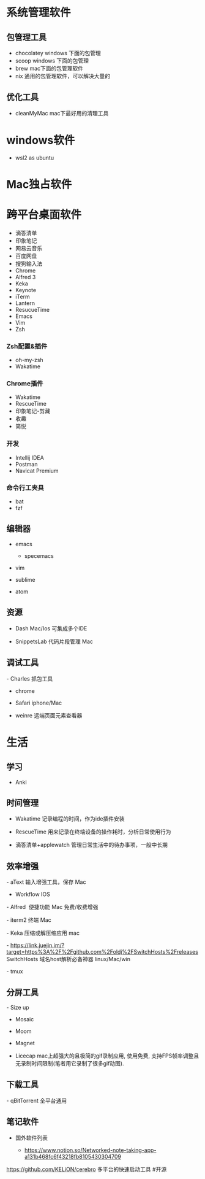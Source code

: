 # 系统管理软件

## 包管理工具
- chocolatey  windows 下面的包管理
- scoop windows 下面的包管理
-  brew  mac下面的包管理软件
- nix 通用的包管理软件，可以解决大量的

## 优化工具
- cleanMyMac mac下最好用的清理工具


# windows软件
* wsl2 as ubuntu

# Mac独占软件



# 跨平台桌面软件

- 滴答清单
- 印象笔记
- 网易云音乐
- 百度网盘
- 搜狗输入法
- Chrome
- Alfred 3
- Keka
- Keynote
- iTerm
- Lantern
- ResucueTime
- Emacs
- Vim
- Zsh

### Zsh配置&插件
- oh-my-zsh
- Wakatime
### Chrome插件
- Wakatime
- RescueTime
- 印象笔记-剪藏
- 收趣
- 简悦

### 开发
 
- Intellij IDEA
- Postman
- Navicat Premium

### 命令行工夹具

- bat
- fzf


## 编辑器

- emacs
	- specemacs

- vim

- sublime

- atom

## 资源

- Dash Mac/Ios 可集成多个IDE

- SnippetsLab 代码片段管理 Mac

## 调试工具

- Charles 抓包工具

- chrome

- Safari iphone/Mac

- weinre 远端页面元素查看器

# 生活

## 学习

- Anki

## 时间管理

- Wakatime 记录编程的时间，作为ide插件安装

- RescueTime 用来记录在终端设备的操作耗时，分析日常使用行为

- 滴答清单+applewatch 管理日常生活中的待办事项，一般中长期

## 效率增强

- aText 输入增强工具，保存 Mac

- Workflow IOS

- Alfred  便捷功能 Mac 免费/收费增强

- iterm2 终端 Mac 

- Keka 压缩或解压缩应用 mac

- https://link.juejin.im/?target=https%3A%2F%2Fgithub.com%2Foldj%2FSwitchHosts%2Freleases SwitchHosts 域名host解析必备神器 linux/Mac/win 

- tmux

## 分屏工具
- Size up
- Mosaic
- Moom
- Magnet 

- Licecap mac上超强大的且极简的gif录制应用, 使用免费,
支持FPS帧率调整且无录制时间限制(笔者用它录制了很多gif动图).


## 下载工具

- qBitTorrent 全平台通用


笔记软件
---------------------------

- 国外软件列表

  - https://www.notion.so/Networked-note-taking-app-a131b468fc6f43218fb8105430304709



https://github.com/KELiON/cerebro 多平台的快速启动工具  #开源 
